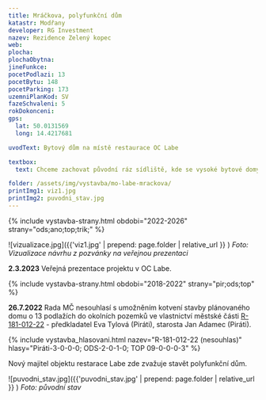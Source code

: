 ```yaml
---
title: Mráčkova, polyfunkční dům
katastr: Modřany
developer: RG Investment
nazev: Rezidence Zelený kopec
web: 
plocha:
plochaObytna:
jineFunkce:
pocetPodlazi: 13
pocetBytu: 148
pocetParking: 173
uzemniPlanKod: SV
fazeSchvaleni: 5
rokDokonceni: 
gps:
  lat: 50.0131569
  long: 14.4217681

uvodText: Bytový dům na místě restaurace OC Labe

textbox:
  text: Chceme zachovat původní ráz sídliště, kde se vysoké bytové domy střídají s nízkými budovami občanské vybavenosti. V celém parteru, který sousedí s náměstíčkem a obchodní pasáži, požadujeme zachovat obchody a služby, tedy nebytovou funkci, kterou požaduje i územní plán (SV). Po vzoru územní studie okolí stanice metra Libuš a tam stojícímu OC Obzor, bychom akceptovali výšku do 4 pater. Parkování jen v podzemních garážích.

folder: /assets/img/vystavba/mo-labe-mrackova/
printImg1: viz1.jpg
printImg2: puvodni_stav.jpg
---
```


{% include vystavba-strany.html obdobi="2022-2026" strany="ods;ano;top;trik;" %}

![vizualizace.jpg]({{'viz1.jpg' | prepend: page.folder | relative_url }} )
_Foto: Vizualizace návrhu z pozvánky na veřejnou prezentaci_

**2.3.2023** Veřejná prezentace projektu v OC Labe.

{% include vystavba-strany.html obdobi="2018-2022" strany="pir;ods;top" %}

**26.7.2022** Rada MČ nesouhlasí s umožněním kotvení stavby plánovaného domu o 13 podlažích do okolních pozemků ve vlastnictví městské části [R-181-012-22](https://www.praha12.cz/assets/File.ashx?id_org=80112&id_dokumenty=91794) - předkladatel Eva Tylová (Piráti), starosta Jan Adamec (Piráti).

{% include vystavba_hlasovani.html nazev="R-181-012-22 (nesouhlas)" hlasy="Piráti-3-0-0-0; ODS-2-0-1-0; TOP 09-0-0-0-3" %}

Nový majitel objektu restarace Labe zde zvažuje stavět polyfunkční dům.

![puvodni_stav.jpg]({{'puvodni_stav.jpg' | prepend: page.folder | relative_url }} )
_Foto: původní stav_
